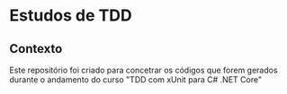 # Estudos de TDD

## Contexto

Este repositório foi criado para concetrar os códigos que forem gerados durante o andamento do curso "TDD com xUnit para C# .NET Core"
